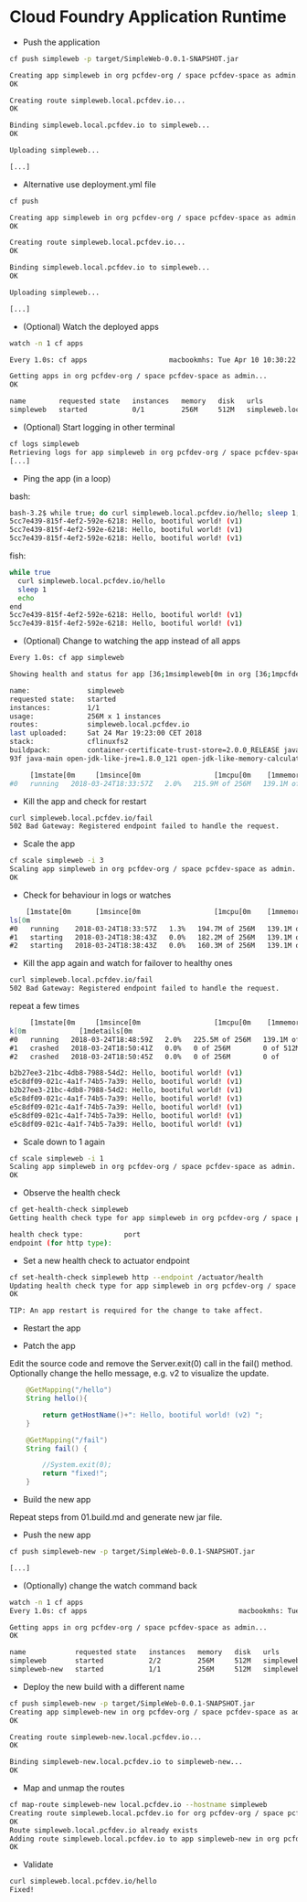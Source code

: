 # Cloud Foundry Application Runtime

* Push the application

```bash
cf push simpleweb -p target/SimpleWeb-0.0.1-SNAPSHOT.jar

Creating app simpleweb in org pcfdev-org / space pcfdev-space as admin...
OK

Creating route simpleweb.local.pcfdev.io...
OK

Binding simpleweb.local.pcfdev.io to simpleweb...
OK

Uploading simpleweb...

[...]
```

* Alternative use deployment.yml file

```bash
cf push  

Creating app simpleweb in org pcfdev-org / space pcfdev-space as admin...
OK

Creating route simpleweb.local.pcfdev.io...
OK

Binding simpleweb.local.pcfdev.io to simpleweb...
OK

Uploading simpleweb...

[...]
```

* (Optional) Watch the deployed apps

```bash
watch -n 1 cf apps

Every 1.0s: cf apps                    macbookmhs: Tue Apr 10 10:30:22 2018

Getting apps in org pcfdev-org / space pcfdev-space as admin...
OK

name        requested state   instances   memory   disk   urls
simpleweb   started           0/1         256M     512M   simpleweb.local.pcfdev.io
```

* (Optional) Start logging in other terminal

```bash
cf logs simpleweb
Retrieving logs for app simpleweb in org pcfdev-org / space pcfdev-space as admin...
[...]
```

* Ping the app (in a loop)

bash:

```bash
bash-3.2$ while true; do curl simpleweb.local.pcfdev.io/hello; sleep 1;echo; done
5cc7e439-815f-4ef2-592e-6218: Hello, bootiful world! (v1)
5cc7e439-815f-4ef2-592e-6218: Hello, bootiful world! (v1)
5cc7e439-815f-4ef2-592e-6218: Hello, bootiful world! (v1)
```

fish:

```bash
while true
  curl simpleweb.local.pcfdev.io/hello
  sleep 1
  echo
end
5cc7e439-815f-4ef2-592e-6218: Hello, bootiful world! (v1)
5cc7e439-815f-4ef2-592e-6218: Hello, bootiful world! (v1)
```

* (Optional) Change to watching the app instead of all apps

```bash
Every 1.0s: cf app simpleweb                                                                                       macbookmhs: Tue Apr 10 10:43:48 2018

Showing health and status for app [36;1msimpleweb[0m in org [36;1mpcfdev-org[0m / space [36;1mpcfdev-space[0m as [36;1madmin[0m...

name:              simpleweb
requested state:   started
instances:         1/1
usage:             256M x 1 instances
routes:            simpleweb.local.pcfdev.io
last uploaded:     Sat 24 Mar 19:23:00 CET 2018
stack:             cflinuxfs2
buildpack:         container-certificate-trust-store=2.0.0_RELEASE java-buildpack=v3.13-offline-https://github.com/cloudfoundry/java-buildpack.git#03b4
93f java-main open-jdk-like-jre=1.8.0_121 open-jdk-like-memory-calculator=2.0.2_RELEASE spring-auto-reconfiguration=1.10...

     [1mstate[0m     [1msince[0m                  [1mcpu[0m    [1mmemory[0m           [1mdisk[0m             [1mdetails[0m
#0   running   2018-03-24T18:33:57Z   2.0%   215.9M of 256M   139.1M of 512M
```

* Kill the app and check for restart

```bash
curl simpleweb.local.pcfdev.io/fail
502 Bad Gateway: Registered endpoint failed to handle the request.
```

* Scale the app

```bash
cf scale simpleweb -i 3
Scaling app simpleweb in org pcfdev-org / space pcfdev-space as admin...
OK
```

* Check for behaviour in logs or watches

```bash
    [1mstate[0m      [1msince[0m                  [1mcpu[0m    [1mmemory[0m           [1mdisk[0m             [1mdetai
ls[0m
#0   running    2018-03-24T18:33:57Z   1.3%   194.7M of 256M   139.1M of 512M
#1   starting   2018-03-24T18:38:43Z   0.0%   182.2M of 256M   139.1M of 512M
#2   starting   2018-03-24T18:38:43Z   0.0%   160.3M of 256M   139.1M of 512M
```

* Kill the app again and watch for failover to healthy ones

```bash
curl simpleweb.local.pcfdev.io/fail
502 Bad Gateway: Registered endpoint failed to handle the request.
```

repeat a few times

```bash
     [1mstate[0m     [1msince[0m                  [1mcpu[0m    [1mmemory[0m           [1mdis
k[0m             [1mdetails[0m
#0   running   2018-03-24T18:48:59Z   2.0%   225.5M of 256M   139.1M of 512M
#1   crashed   2018-03-24T18:50:41Z   0.0%   0 of 256M        0 of 512M
#2   crashed   2018-03-24T18:50:45Z   0.0%   0 of 256M        0 of
```

```bash
b2b27ee3-21bc-4db8-7988-54d2: Hello, bootiful world! (v1)
e5c8df09-021c-4a1f-74b5-7a39: Hello, bootiful world! (v1)
b2b27ee3-21bc-4db8-7988-54d2: Hello, bootiful world! (v1)
e5c8df09-021c-4a1f-74b5-7a39: Hello, bootiful world! (v1)
e5c8df09-021c-4a1f-74b5-7a39: Hello, bootiful world! (v1)
e5c8df09-021c-4a1f-74b5-7a39: Hello, bootiful world! (v1)
e5c8df09-021c-4a1f-74b5-7a39: Hello, bootiful world! (v1)
```

* Scale down to 1 again

```bash
cf scale simpleweb -i 1
Scaling app simpleweb in org pcfdev-org / space pcfdev-space as admin...
OK
```

* Observe the health check

```bash
cf get-health-check simpleweb
Getting health check type for app simpleweb in org pcfdev-org / space pcfdev-space as admin...

health check type:          port
endpoint (for http type):
```

* Set a new health check to actuator endpoint

```bash
cf set-health-check simpleweb http --endpoint /actuator/health
Updating health check type for app simpleweb in org pcfdev-org / space pcfdev-space as admin...
OK

TIP: An app restart is required for the change to take affect.
```

* Restart the app


* Patch the app

Edit the source code and remove the Server.exit(0) call in the fail() method.
Optionally change the hello message, e.g. v2 to visualize the update.

```java
	@GetMapping("/hello")
	String hello(){

		return getHostName()+": Hello, bootiful world! (v2) ";
	}

	@GetMapping("/fail")
	String fail() {

		//System.exit(0);
		return "fixed!";
	}
```

* Build the new app

Repeat steps from 01.build.md and generate new jar file.

* Push the new app

```bash
cf push simpleweb-new -p target/SimpleWeb-0.0.1-SNAPSHOT.jar

[...]
```

* (Optionally) change the watch command back 

```bash
watch -n 1 cf apps
Every 1.0s: cf apps                                     macbookmhs: Tue Apr 10 12:05:25 2018

Getting apps in org pcfdev-org / space pcfdev-space as admin...
OK

name            requested state   instances   memory   disk   urls
simpleweb       started           2/2         256M     512M   simpleweb.local.pcfdev.io
simpleweb-new   started           1/1         256M     512M   simpleweb-new.local.pcfdev.io
```

* Deploy the new build with a different name

```bash
cf push simpleweb-new -p target/SimpleWeb-0.0.1-SNAPSHOT.jar
Creating app simpleweb-new in org pcfdev-org / space pcfdev-space as admin...
OK

Creating route simpleweb-new.local.pcfdev.io...
OK

Binding simpleweb-new.local.pcfdev.io to simpleweb-new...
OK
```

* Map and unmap the routes

```bash
cf map-route simpleweb-new local.pcfdev.io --hostname simpleweb
Creating route simpleweb.local.pcfdev.io for org pcfdev-org / space pcfdev-space as admin...
OK
Route simpleweb.local.pcfdev.io already exists
Adding route simpleweb.local.pcfdev.io to app simpleweb-new in org pcfdev-org / space pcfdev-space as admin...
OK
```

* Validate

```bash
curl simpleweb.local.pcfdev.io/hello
Fixed!
```

